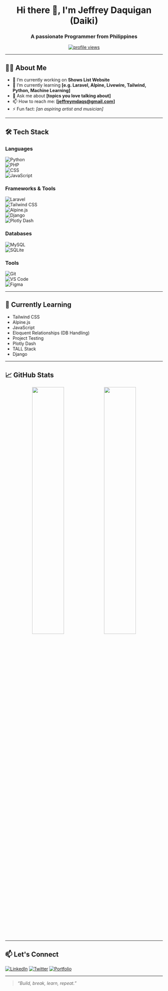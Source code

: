 <h1 align="center">Hi there 👋, I'm Jeffrey Daquigan (Daiki)</h1>
<h3 align="center">A passionate Programmer from Philippines</h3>

<p align="center">
  <a href="https://github.com/DaikiDaiki6">
    <img src="https://komarev.com/ghpvc/?username=DaikiDaiki6&style=flat-square&color=blue" alt="profile views"/>
  </a>
</p>

---

## 🧑‍💻 About Me

- 🔭 I’m currently working on **Shows List Website**
- 🌱 I’m currently learning **[e.g. Laravel, Alpine, Livewire, Tailwind, Python, Machine Learning]**
- 💬 Ask me about **[topics you love talking about]**
- 📫 How to reach me: **[jeffreymdaqs@gmail.com]**
- ⚡ Fun fact: *[an aspiring artist and musician]*

---

## 🛠️ Tech Stack

### Languages  
![Python](https://img.shields.io/badge/-Python-333?style=flat&logo=python)  
![PHP](https://img.shields.io/badge/-PHP-333?style=flat&logo=php)  
![CSS](https://img.shields.io/badge/-CSS3-333?style=flat&logo=css3&logoColor=1572B6)  
![JavaScript](https://img.shields.io/badge/-JavaScript-333?style=flat&logo=javascript)

### Frameworks & Tools  
![Laravel](https://img.shields.io/badge/-Laravel-333?style=flat&logo=laravel)  
![Tailwind CSS](https://img.shields.io/badge/-Tailwind%20CSS-333?style=flat&logo=tailwind-css)  
![Alpine.js](https://img.shields.io/badge/-Alpine.js-333?style=flat&logo=alpine.js)  
![Django](https://img.shields.io/badge/-Django-333?style=flat&logo=django)  
![Plotly Dash](https://img.shields.io/badge/-Plotly%20Dash-333?style=flat&logo=plotly)

### Databases  
![MySQL](https://img.shields.io/badge/-MySQL-333?style=flat&logo=mysql)  
![SQLite](https://img.shields.io/badge/-SQLite-333?style=flat&logo=sqlite)

### Tools  
![Git](https://img.shields.io/badge/-Git-333?style=flat&logo=git)  
![VS Code](https://img.shields.io/badge/-VS%20Code-333?style=flat&logo=visual-studio-code)  
![Figma](https://img.shields.io/badge/-Figma-333?style=flat&logo=figma)

---

## 🌱 Currently Learning  
- Tailwind CSS  
- Alpine.js  
- JavaScript  
- Eloquent Relationships (DB Handling)  
- Project Testing  
- Plotly Dash  
- TALL Stack  
- Django

---

## 📈 GitHub Stats

<p align="center">
  <img src="https://github-readme-stats.vercel.app/api?username=yourusername&show_icons=true&theme=radical" width="45%"/>
  <img src="https://github-readme-stats.vercel.app/api/top-langs/?username=yourusername&layout=compact&theme=radical" width="45%"/>
</p>

---

## 📫 Let's Connect

[![LinkedIn](https://img.shields.io/badge/-LinkedIn-0077B5?style=flat&logo=linkedin&logoColor=white)](https://linkedin.com/in/yourprofile)
[![Twitter](https://img.shields.io/badge/-Twitter-1DA1F2?style=flat&logo=twitter&logoColor=white)](https://twitter.com/yourhandle)
[![Portfolio](https://img.shields.io/badge/-Portfolio-000?style=flat&logo=github&logoColor=white)](https://yourportfolio.com)

---

> *“Build, break, learn, repeat.”*


